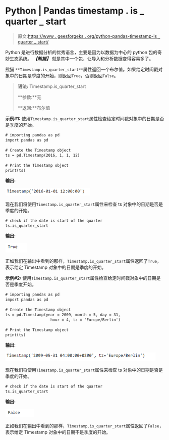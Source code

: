 # Python | Pandas timestamp . is _ quarter _ start

> 原文:[https://www . geesforgeks . org/python-pandas-timestamp-is _ quarter _ start/](https://www.geeksforgeeks.org/python-pandas-timestamp-is_quarter_start/)

Python 是进行数据分析的优秀语言，主要是因为以数据为中心的 python 包的奇妙生态系统。 ***【熊猫】*** 就是其中一个包，让导入和分析数据变得容易多了。

熊猫 `**Timestamp.is_quarter_start**`属性返回一个布尔值。如果给定时间戳对象中的日期是季度的开始，则返回`True`，否则返回`False`。

> **语法:** Timestamp.is_quarter_start
> 
> **参数:**无
> 
> **返回:**布尔值

**示例#1:** 使用`Timestamp.is_quarter_start`属性检查给定时间戳对象中的日期是否是季度的开始。

```
# importing pandas as pd
import pandas as pd

# Create the Timestamp object
ts = pd.Timestamp(2016, 1, 1, 12)

# Print the Timestamp object
print(ts)
```

**输出:**

![](img/89db559a7be9118fc84fbce482e064a5.png)

现在我们将使用`Timestamp.is_quarter_start`属性来检查 ts 对象中的日期是否是季度的开始。

```
# check if the date is start of the quarter
ts.is_quarter_start
```

**输出:**

![](img/dfd6c229eb8dbab8aa1db53c056cbb54.png)

正如我们在输出中看到的那样，`Timestamp.is_quarter_start`属性返回了`True`，表示给定 Timestamp 对象中的日期是季度的开始。

**示例#2:** 使用`Timestamp.is_quarter_start`属性检查给定时间戳对象中的日期是否是季度开始。

```
# importing pandas as pd
import pandas as pd

# Create the Timestamp object
ts = pd.Timestamp(year = 2009, month = 5, day = 31,
                    hour = 4, tz = 'Europe/Berlin')

# Print the Timestamp object
print(ts)
```

**输出:**

![](img/a8ba805f9246e9bfc00fc2cb9a018978.png)

现在我们将使用`Timestamp.is_quarter_start`属性来检查 ts 对象中的日期是否是季度的开始。

```
# check if the date is start of the quarter
ts.is_quarter_start
```

**输出:**

![](img/11c1cccddcda2d6fd3725fbcbf8d3a5d.png)

正如我们在输出中看到的那样，`Timestamp.is_quarter_start`属性返回了`False`，表示给定 Timestamp 对象中的日期不是季度的开始。